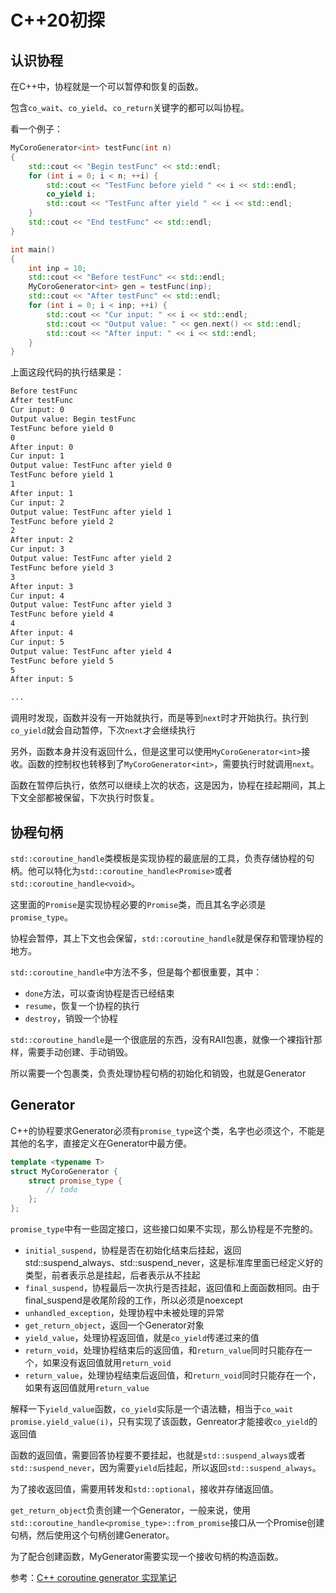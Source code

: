 # C++20初探

## 认识协程

在C++中，协程就是一个可以暂停和恢复的函数。

包含`co_wait`、`co_yield`、`co_return`关键字的都可以叫协程。

看一个例子：

```c++
MyCoroGenerator<int> testFunc(int n)
{
    std::cout << "Begin testFunc" << std::endl;
    for (int i = 0; i < n; ++i) {
        std::cout << "TestFunc before yield " << i << std::endl;
        co_yield i;
        std::cout << "TestFunc after yield " << i << std::endl;
    }
    std::cout << "End testFunc" << std::endl;
}

int main()
{
    int inp = 10;
    std::cout << "Before testFunc" << std::endl;
    MyCoroGenerator<int> gen = testFunc(inp);
    std::cout << "After testFunc" << std::endl;
    for (int i = 0; i < inp; ++i) {
        std::cout << "Cur input: " << i << std::endl;
        std::cout << "Output value: " << gen.next() << std::endl;
        std::cout << "After input: " << i << std::endl;
    }
}

```

上面这段代码的执行结果是：

```txt
Before testFunc
After testFunc
Cur input: 0
Output value: Begin testFunc
TestFunc before yield 0
0
After input: 0
Cur input: 1
Output value: TestFunc after yield 0
TestFunc before yield 1
1
After input: 1
Cur input: 2
Output value: TestFunc after yield 1
TestFunc before yield 2
2
After input: 2
Cur input: 3
Output value: TestFunc after yield 2
TestFunc before yield 3
3
After input: 3
Cur input: 4
Output value: TestFunc after yield 3
TestFunc before yield 4
4
After input: 4
Cur input: 5
Output value: TestFunc after yield 4
TestFunc before yield 5
5
After input: 5

...

```

调用时发现，函数并没有一开始就执行，而是等到`next`时才开始执行。执行到`co_yield`就会自动暂停，下次`next`才会继续执行

另外，函数本身并没有返回什么，但是这里可以使用`MyCoroGenerator<int>`接收。函数的控制权也转移到了`MyCoroGenerator<int>`，需要执行时就调用`next`。

函数在暂停后执行，依然可以继续上次的状态，这是因为，协程在挂起期间，其上下文全部都被保留，下次执行时恢复。

## 协程句柄

`std::coroutine_handle`类模板是实现协程的最底层的工具，负责存储协程的句柄。他可以特化为`std::coroutine_handle<Promise>`或者`std::coroutine_handle<void>`。

这里面的`Promise`是实现协程必要的`Promise`类，而且其名字必须是`promise_type`。

协程会暂停，其上下文也会保留，`std::coroutine_handle`就是保存和管理协程的地方。

`std::coroutine_handle`中方法不多，但是每个都很重要，其中：

- `done`方法，可以查询协程是否已经结束
- `resume`，恢复一个协程的执行
- `destroy`，销毁一个协程

`std::coroutine_handle`是一个很底层的东西，没有RAII包裹，就像一个裸指针那样，需要手动创建、手动销毁。

所以需要一个包裹类，负责处理协程句柄的初始化和销毁，也就是Generator

## Generator

C++的协程要求Generator必须有`promise_type`这个类，名字也必须这个，不能是其他的名字，直接定义在Generator中最方便。

```c++
template <typename T>
struct MyCoroGenerator {
    struct promise_type {
        // todo
    };
};

```

`promise_type`中有一些固定接口，这些接口如果不实现，那么协程是不完整的。

- `initial_suspend`，协程是否在初始化结束后挂起，返回std::suspend_always、std::suspend_never，这是标准库里面已经定义好的类型，前者表示总是挂起，后者表示从不挂起
- `final_suspend`，协程最后一次执行是否挂起，返回值和上面函数相同。由于final_suspend是收尾阶段的工作，所以必须是noexcept
- `unhandled_exception`，处理协程中未被处理的异常
- `get_return_object`，返回一个Generator对象
- `yield_value`，处理协程返回值，就是`co_yield`传递过来的值
- `return_void`，处理协程结束后的返回值，和`return_value`同时只能存在一个，如果没有返回值就用`return_void`
- `return_value`，处理协程结束后返回值，和`return_void`同时只能存在一个，如果有返回值就用`return_value`

解释一下`yield_value`函数，`co_yield`实际是一个语法糖，相当于`co_wait promise.yield_value(i)`，只有实现了该函数，Genreator才能接收`co_yield`的返回值

函数的返回值，需要回答协程要不要挂起，也就是`std::suspend_always`或者`std::suspend_never`，因为需要`yield`后挂起，所以返回`std::suspend_always`。

为了接收返回值，需要用转发和`std::optional`，接收并存储返回值。

`get_return_object`负责创建一个Generator，一般来说，使用`std::coroutine_handle<promise_type>::from_promise`接口从一个Promise创建句柄，然后使用这个句柄创建Generator。

为了配合创建函数，MyGenerator需要实现一个接收句柄的构造函数。

参考：[C++ coroutine generator 实现笔记](https://zhuanlan.zhihu.com/p/590892907)
